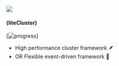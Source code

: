 ![](https://raw.githubusercontent.com/honeweimimeng/liteCluster/master/icons/atogmer.jpg)
#### (liteCluster)
[![progress](https://raw.githubusercontent.com/honeweimimeng/liteCluster/master/icons/progress-25%-yellow.png)]
- High performance cluster framework 🪶
- OR Flexible event-driven framework 👣
